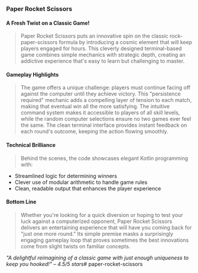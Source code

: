 ### **Paper Rocket Scissors**

#### A Fresh Twist on a Classic Game!
> Paper Rocket Scissors puts an innovative spin on the classic rock-paper-scissors formula by introducing a cosmic element that will keep players engaged for hours. This cleverly designed terminal-based game combines simple mechanics with strategic depth, creating an addictive experience that's easy to learn but challenging to master.

#### **Gameplay Highlights**
> The game offers a unique challenge: players must continue facing off against the computer until they achieve victory. This "persistence required" mechanic adds a compelling layer of tension to each match, making that eventual win all the more satisfying.
> The intuitive command system makes it accessible to players of all skill levels, while the random computer selections ensure no two games ever feel the same. The clean terminal interface provides instant feedback on each round's outcome, keeping the action flowing smoothly.

#### **Technical Brilliance**
> Behind the scenes, the code showcases elegant Kotlin programming with:

- Streamlined logic for determining winners
- Clever use of modular arithmetic to handle game rules
- Clean, readable output that enhances the player experience

#### **Bottom Line**
> Whether you're looking for a quick diversion or hoping to test your luck against a computerized opponent, Paper Rocket Scissors delivers an entertaining experience that will have you coming back for "just one more round." 
> Its simple premise masks a surprisingly engaging gameplay loop that proves sometimes the best innovations come from slight twists on familiar concepts.

*"A delightful reimagining of a classic game with just enough uniqueness to keep you hooked!" – 4.5/5 stars*#   p a p e r - r o c k e t - s c i s s o r s  
 